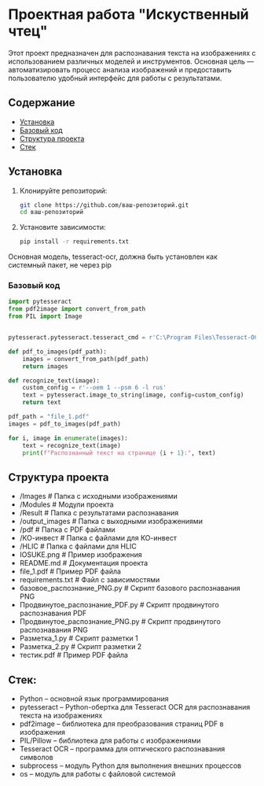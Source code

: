 # Проектная работа "Искуственный чтец"
Этот проект предназначен для распознавания текста на изображениях с использованием различных моделей и инструментов. Основная цель — автоматизировать процесс анализа изображений и предоставить пользователю удобный интерфейс для работы с результатами.

## Содержание
- [Установка](#установка)
- [Базовый код](#базовый-код)
- [Структура проекта](#структура-проекта)
- [Стек](#стек)

## Установка

1. Клонируйте репозиторий:
    ```bash
    git clone https://github.com/ваш-репозиторий.git
    cd ваш-репозиторий
    ```

2. Установите зависимости:
    ```bash
    pip install -r requirements.txt
    ```

Основная модель, tesseract-ocr, должна быть установлен как системный пакет, не через pip

### Базовый код

```python
import pytesseract
from pdf2image import convert_from_path
from PIL import Image


pytesseract.pytesseract.tesseract_cmd = r'C:\Program Files\Tesseract-OCR\tesseract.exe'

def pdf_to_images(pdf_path):
    images = convert_from_path(pdf_path)
    return images

def recognize_text(image):
    custom_config = r'--oem 1 --psm 6 -l rus'
    text = pytesseract.image_to_string(image, config=custom_config)
    return text

pdf_path = "file_1.pdf"
images = pdf_to_images(pdf_path)

for i, image in enumerate(images):
    text = recognize_text(image)
    print(f"Распознанный текст на странице {i + 1}:", text)

```

## Структура проекта
- /Images                   # Папка с исходными изображениями
- /Modules                  # Модули проекта
- /Result                   # Папка с результатами распознавания
- /output_images            # Папка с выходными изображениями
- /pdf                      # Папка с PDF файлами
- /КО-инвест                # Папка с файлами для КО-инвест
- /HLIC                    # Папка с файлами для HLIC
- IOSUKE.png                # Пример изображения
- README.md                 # Документация проекта
- file_1.pdf                # Пример PDF файла
- requirements.txt          # Файл с зависимостями
- базовое_распознание_PNG.py # Скрипт базового распознавания PNG
- Продвинутое_распознание_PDF.py # Скрипт продвинутого распознавания PDF
- Продвинутое_распознание_PNG.py # Скрипт продвинутого распознавания PNG
- Разметка_1.py            # Скрипт разметки 1
- Разметка_2.py            # Скрипт разметки 2
- тестик.pdf                # Пример PDF файла

## Стек: 
* Python – основной язык программирования
* pytesseract – Python-обертка для Tesseract OCR для распознавания текста на изображениях
* pdf2image – библиотека для преобразования страниц PDF в изображения
* PIL/Pillow – библиотека для работы с изображениями
* Tesseract OCR – программа для оптического распознавания символов
* subprocess – модуль Python для выполнения внешних процессов
* os – модуль для работы с файловой системой


